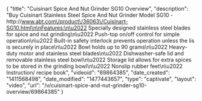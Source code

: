 {
    "title": "Cuisinart Spice And Nut Grinder SG10 Overview",
    "description": "Buy Cuisinart Stainless Steel Spice And Nut Grinder Model SG10 - http:\/\/www.abt.com\/product\/36063\/Cuisinart-SG10.html\n\nFeatures:\n\u2022 Specially designed stainless steel blades for spice and nut grinding\n\u2022 Push-top on\/off control for simple operation\n\u2022 Built-in safety interlock prevents operation unless the lis is securely in place\n\u2022 Bowl holds up to 90 grams\n\u2022 Heavy-duty motor and stainless steel blades\n\u2022 Dishwasher-safe lid and removable stainless steel bowl\n\u2022 Storage lid allows for extra spices to be stored in the grinding bowl\n\u2022 Nonslip rubber feet\n\u2022 Instruction\/ recipe book",
    "videoid": "69864385",
    "date_created": "1411568498",
    "date_modified": "1477443657",
    "type": "captivate",
    "layout": "video",
    "url": "\/v\/cuisinart-spice-and-nut-grinder-sg10-overview\/69864385"
}